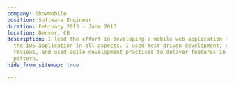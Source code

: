 ```yaml
---
company: Showmobile
position: Software Engineer
duration: February 2013 - June 2013
location: Denver, CO
description: I lead the effort in developing a mobile web application that mimicked
  the iOS application in all aspects. I used test driven development, conducted code
  reviews, and used agile development practices to deliver features in a rapid iterative
  pattern.
hide_from_sitemap: true

---
```

